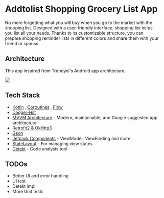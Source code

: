 # Addtolist Shopping Grocery List App

No more forgetting what you will buy when you go to the market with the shopping list. Designed with a user-friendly interface, shopping list helps you list all your needs. Thanks to its customizable structure, you can prepare shopping reminder lists in different colors and share them with your friend or spouse.



## Architecture
This app inspired from Trendyol's Android app architecture.

<img src="https://github.com/Trendyol/android-guidelines/blob/master/app_architecture_guideline/diagrams/trendyol-app-arch-diagram.png" />

## Tech Stack
* [Kotlin](https://kotlinlang.org/) , [Coroutines](https://github.com/Kotlin/kotlinx.coroutines) , [Flow](https://kotlin.github.io/kotlinx.coroutines/kotlinx-coroutines-core/kotlinx.coroutines.flow/)
* [Dagger-Hilt](https://developer.android.com/training/dependency-injection/hilt-android)
* [MVVM Architecture](https://developer.android.com/jetpack/guide) - Modern, maintainable, and Google suggested app architecture
* [Retrofit2 & OkHttp3](https://github.com/square/retrofit)
* [Gson](https://github.com/google/gson)
* [Jetpack Components](https://developer.android.com/jetpack) - ViewModel, ViewBinding and more
* [StateLayout](https://github.com/yusufonderd/StateLayout) - For managing view states
* [Detekt](https://github.com/detekt/detekt) - Code analysis tool



## TODOs
- Better UI and error handling
- UI test.
- Detekt Impl
- More Unit tests
